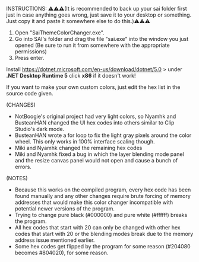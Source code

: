 INSTRUCTIONS:
⚠️⚠️⚠️(It is recommended to back up your sai folder first just in case anything goes wrong, just save it to your desktop or something. Just copy it and paste it somewhere else to do this.)⚠️⚠️⚠️

1. Open "SaiThemeColorChanger.exe".
2. Go into SAI's folder and drag the file "sai.exe" into the window you just opened (Be sure to run it from somewhere with the appropriate permissions) 
3. Press enter.

Install https://dotnet.microsoft.com/en-us/download/dotnet/5.0 > under **.NET Desktop Runtime 5** click **x86** if it doesn't work!

If you want to make your own custom colors, just edit the hex list in the source code given.

(CHANGES)
- NotBoogie's original project had very light colors, so Nyamhk and BusteanHAN changed the UI hex codes into others similar to Clip Studio's dark mode.
- BusteanHAN wrote a for loop to fix the light gray pixels around the color wheel. This only works in 100% interface scaling though.
- Miki and Nyamhk changed the remaining hex codes
- Miki and Nyamhk fixed a bug in which the layer blending mode panel and the resize canvas panel would not open and cause a bunch of errors.

(NOTES)
- Because this works on the compiled program, every hex code has been found manually and any other changes require brute forcing of memory addresses that would make this color changer incompatible with potential newer versions of the program.
- Trying to change pure black (#000000) and pure white (#ffffff) breaks the program.
- All hex codes that start with 20 can only be changed with other hex codes that start with 20 or the blending modes break due to the memory address issue mentioned earlier.
- Some hex codes get flipped by the program for some reason (#204080 becomes #804020), for some reason.
